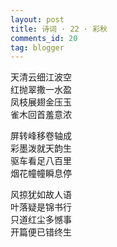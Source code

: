 ```yaml
---
layout: post
title: 诗词 · 22 · 彩秋
comments_id: 20
tag: blogger
---
```


天清云细江波空<br />
红抛翠撒一⽔盈<br />
凤枝展翅⾦压⽟<br />
雀⽊回⾸羞意浓

屏转峰移卷轴成<br />
彩墨泼就天韵生<br />
驱车看⾜⼋百里<br />
烟花幢幢瞬息停

风掠犹如故人语<br />
叶落疑是锦书行<br />
只道红尘多憾事<br />
开篇便已错终生